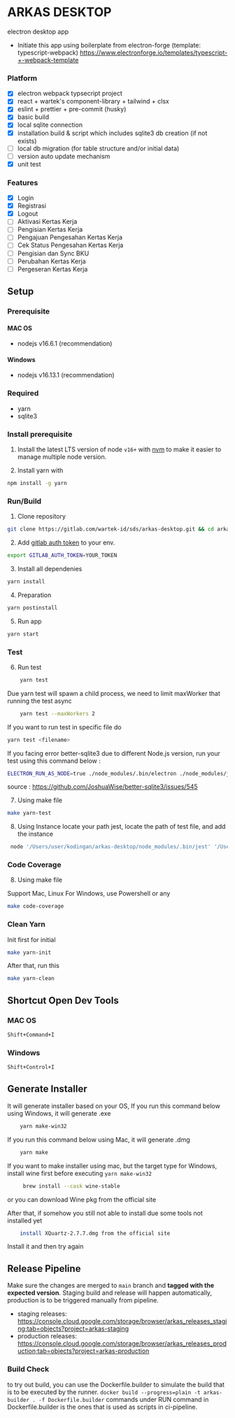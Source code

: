 # ARKAS DESKTOP

electron desktop app

- Initiate this app using boilerplate from electron-forge (template: typescript-webpack) https://www.electronforge.io/templates/typescript-+-webpack-template

### Platform

- [x] electron webpack typsecript project
- [x] react + wartek's component-library + tailwind + clsx
- [x] eslint + prettier + pre-commit (husky)
- [x] basic build
- [x] local sqlite connection
- [x] installation build & script which includes sqlite3 db creation (if not exists)
- [ ] local db migration (for table structure and/or initial data)
- [ ] version auto update mechanism
- [x] unit test

### Features

- [x] Login
- [x] Registrasi
- [x] Logout
- [ ] Aktivasi Kertas Kerja
- [ ] Pengisian Kertas Kerja
- [ ] Pengajuan Pengesahan Kertas Kerja
- [ ] Cek Status Pengesahan Kertas Kerja
- [ ] Pengisian dan Sync BKU
- [ ] Perubahan Kertas Kerja
- [ ] Pergeseran Kertas Kerja

## Setup

### Prerequisite

#### MAC OS

- nodejs v16.6.1 (recommendation)

#### Windows

- nodejs v16.13.1 (recommendation)

### Required

- yarn
- sqlite3

### Install prerequisite

1. Install the latest LTS version of node `v16+` with <a href="https://github.com/nvm-sh/nvm">nvm</a> to make it easier to manage multiple node version.

1. Install yarn with

```bash
npm install -g yarn
```

### Run/Build

1. Clone repository

```bash
git clone https://gitlab.com/wartek-id/sds/arkas-desktop.git && cd arkas-desktop
```

2. Add [gitlab auth token](https://wartek.atlassian.net/wiki/spaces/ENG/pages/1684734334/How+To+Setup+GITLAB+AUTH+TOKEN) to your env.

```bash
export GITLAB_AUTH_TOKEN=YOUR_TOKEN
```

3. Install all dependenies

```bash
yarn install
```

4. Preparation

```bash
yarn postinstall
```

5. Run app

```bash
yarn start
```

### Test

6. Run test

```bash
    yarn test
```

Due yarn test will spawn a child process, we need to limit maxWorker that running the test async

```bash
    yarn test --maxWorkers 2
```

If you want to run test in specific file do

```bash
yarn test <filename>
```

If you facing error better-sqlite3 due to different Node.js version, run your test using this command below :

```bash
ELECTRON_RUN_AS_NODE=true ./node_modules/.bin/electron ./node_modules/jest-cli/bin/jest.js
```

source : https://github.com/JoshuaWise/better-sqlite3/issues/545

7. Using make file

```bash
make yarn-test
```

8. Using Instance
   locate your path jest, locate the path of test file, and add the instance

```bash
 node '/Users/user/kodingan/arkas-desktop/node_modules/.bin/jest' '/Users/user/kodingan/arkas-desktop/tests/main/repositories/InstansiPengguna.test.ts' -t 'AddInstansiPengguna'
```

### Code Coverage

8. Using make file

Support Mac, Linux
For Windows, use Powershell or any

```bash
make code-coverage
```

### Clean Yarn

Init first for initial

```bash
make yarn-init
```

After that, run this

```bash
make yarn-clean
```

## Shortcut Open Dev Tools

### MAC OS

```bash
Shift+Command+I
```

### Windows

```bash
Shift+Control+I
```

## Generate Installer

It will generate installer based on your OS,
If you run this command below using Windows, it will generate .exe

```bash
    yarn make-win32
```

If you run this command below using Mac, it will generate .dmg

```bash
    yarn make
```

If you want to make installer using mac, but the target type for Windows, install wine first before executing `yarn make-win32`

```bash
     brew install --cask wine-stable
```

or you can download Wine pkg from the official site

After that, if somehow you still not able to install due some tools not installed yet

```bash
    install XQuartz-2.7.7.dmg from the official site
```

Install it and then try again

## Release Pipeline

Make sure the changes are merged to `main` branch and **tagged with the expected version**. Staging build and release will happen automatically, production is to be triggered manually from pipeline.

- staging releases: https://console.cloud.google.com/storage/browser/arkas_releases_staging;tab=objects?project=arkas-staging
- production releases: https://console.cloud.google.com/storage/browser/arkas_releases_production;tab=objects?project=arkas-production

### Build Check

to try out build, you can use the Dockerfile.builder to simulate the build that is to be executed by the runner.
`docker build --progress=plain -t arkas-builder . -f Dockerfile.builder`
commands under RUN command in Dockerfile.builder is the ones that is used as scripts in ci-pipeline.
